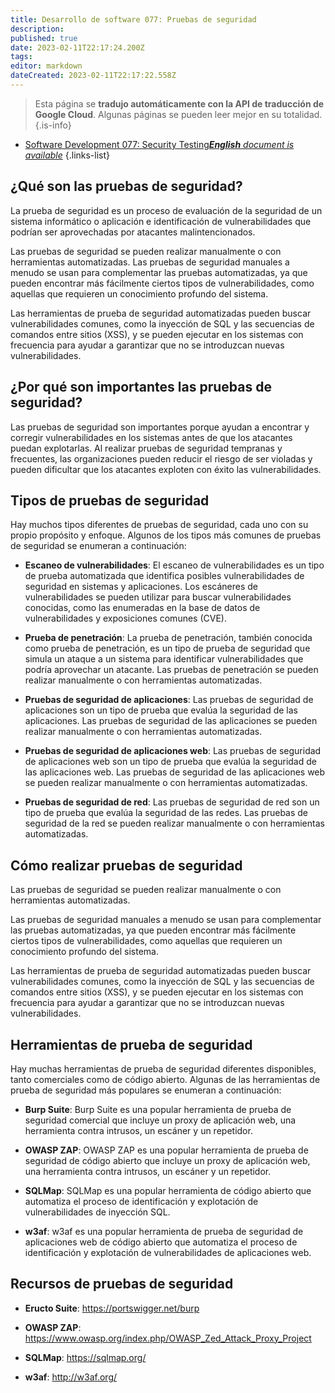 ```yaml
---
title: Desarrollo de software 077: Pruebas de seguridad
description: 
published: true
date: 2023-02-11T22:17:24.200Z
tags: 
editor: markdown
dateCreated: 2023-02-11T22:17:22.558Z
---
```


> Esta página se **tradujo automáticamente con la API de traducción de Google Cloud**.
Algunas páginas se pueden leer mejor en su totalidad.{.is-info}



- [Software Development 077: Security Testing***English** document is available*](/en/Knowledge-base/Software-Development/Learning/software-development-077-security-testing)
{.links-list}


## ¿Qué son las pruebas de seguridad?

La prueba de seguridad es un proceso de evaluación de la seguridad de un sistema informático o aplicación e identificación de vulnerabilidades que podrían ser aprovechadas por atacantes malintencionados.

Las pruebas de seguridad se pueden realizar manualmente o con herramientas automatizadas. Las pruebas de seguridad manuales a menudo se usan para complementar las pruebas automatizadas, ya que pueden encontrar más fácilmente ciertos tipos de vulnerabilidades, como aquellas que requieren un conocimiento profundo del sistema.

Las herramientas de prueba de seguridad automatizadas pueden buscar vulnerabilidades comunes, como la inyección de SQL y las secuencias de comandos entre sitios (XSS), y se pueden ejecutar en los sistemas con frecuencia para ayudar a garantizar que no se introduzcan nuevas vulnerabilidades.

## ¿Por qué son importantes las pruebas de seguridad?

Las pruebas de seguridad son importantes porque ayudan a encontrar y corregir vulnerabilidades en los sistemas antes de que los atacantes puedan explotarlas. Al realizar pruebas de seguridad tempranas y frecuentes, las organizaciones pueden reducir el riesgo de ser violadas y pueden dificultar que los atacantes exploten con éxito las vulnerabilidades.

## Tipos de pruebas de seguridad

Hay muchos tipos diferentes de pruebas de seguridad, cada uno con su propio propósito y enfoque. Algunos de los tipos más comunes de pruebas de seguridad se enumeran a continuación:

- **Escaneo de vulnerabilidades**: El escaneo de vulnerabilidades es un tipo de prueba automatizada que identifica posibles vulnerabilidades de seguridad en sistemas y aplicaciones. Los escáneres de vulnerabilidades se pueden utilizar para buscar vulnerabilidades conocidas, como las enumeradas en la base de datos de vulnerabilidades y exposiciones comunes (CVE).

- **Prueba de penetración**: La prueba de penetración, también conocida como prueba de penetración, es un tipo de prueba de seguridad que simula un ataque a un sistema para identificar vulnerabilidades que podría aprovechar un atacante. Las pruebas de penetración se pueden realizar manualmente o con herramientas automatizadas.

- **Pruebas de seguridad de aplicaciones**: Las pruebas de seguridad de aplicaciones son un tipo de prueba que evalúa la seguridad de las aplicaciones. Las pruebas de seguridad de las aplicaciones se pueden realizar manualmente o con herramientas automatizadas.

- **Pruebas de seguridad de aplicaciones web**: Las pruebas de seguridad de aplicaciones web son un tipo de prueba que evalúa la seguridad de las aplicaciones web. Las pruebas de seguridad de las aplicaciones web se pueden realizar manualmente o con herramientas automatizadas.

- **Pruebas de seguridad de red**: Las pruebas de seguridad de red son un tipo de prueba que evalúa la seguridad de las redes. Las pruebas de seguridad de la red se pueden realizar manualmente o con herramientas automatizadas.

## Cómo realizar pruebas de seguridad

Las pruebas de seguridad se pueden realizar manualmente o con herramientas automatizadas.

Las pruebas de seguridad manuales a menudo se usan para complementar las pruebas automatizadas, ya que pueden encontrar más fácilmente ciertos tipos de vulnerabilidades, como aquellas que requieren un conocimiento profundo del sistema.

Las herramientas de prueba de seguridad automatizadas pueden buscar vulnerabilidades comunes, como la inyección de SQL y las secuencias de comandos entre sitios (XSS), y se pueden ejecutar en los sistemas con frecuencia para ayudar a garantizar que no se introduzcan nuevas vulnerabilidades.

## Herramientas de prueba de seguridad

Hay muchas herramientas de prueba de seguridad diferentes disponibles, tanto comerciales como de código abierto. Algunas de las herramientas de prueba de seguridad más populares se enumeran a continuación:

- **Burp Suite**: Burp Suite es una popular herramienta de prueba de seguridad comercial que incluye un proxy de aplicación web, una herramienta contra intrusos, un escáner y un repetidor.

- **OWASP ZAP**: OWASP ZAP es una popular herramienta de prueba de seguridad de código abierto que incluye un proxy de aplicación web, una herramienta contra intrusos, un escáner y un repetidor.

- **SQLMap**: SQLMap es una popular herramienta de código abierto que automatiza el proceso de identificación y explotación de vulnerabilidades de inyección SQL.

- **w3af**: w3af es una popular herramienta de prueba de seguridad de aplicaciones web de código abierto que automatiza el proceso de identificación y explotación de vulnerabilidades de aplicaciones web.

## Recursos de pruebas de seguridad

- **Eructo Suite**: <https://portswigger.net/burp>

- **OWASP ZAP**: <https://www.owasp.org/index.php/OWASP_Zed_Attack_Proxy_Project>

- **SQLMap**: <https://sqlmap.org/>

- **w3af**: <http://w3af.org/>